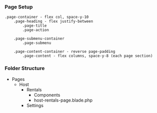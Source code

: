 ### Page Setup

```
.page-container - flex col, space-y-10
    .page-heading - flex justify-between
        .page-title
        .page-action

    .page-submenu-container
        .page-submenu

    .page-content-container - reverse page-padding
        .page-content - flex columns, space-y-8 (each page section)
```

### Folder Structure

-   Pages
    -   Host
        -   Rentals
            -   Components
            -   host-rentals-page.blade.php
        -   Settings
